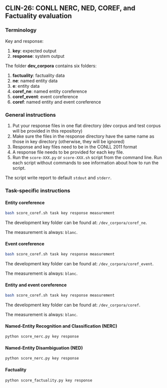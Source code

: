 ## CLIN-26: CONLL NERC, NED, COREF, and Factuality evaluation

### Terminology

Key and response:

1. **key**: expected output
2. **response**: system output


The folder **dev_corpora** contains six folders:

1. **factuality**: factuality data
2. **ne**: named entity data
3. **e**: entity data
4. **coref_ne**: named entity coreference
5. **coref_event**: event coreference
6. **coref**: named entity and event coreference

### General instructions

1. Put your response files in one flat directory (dev corpus and test corpus will be provided in this repository)
2. Make sure the files in the response directory have the same name as those in key directory (otherwise, they will be ignored)
3. Response and key files need to be in the CONLL 2011 format
4. A response file needs to be provided for each key file.
5. Run the `score-XXX.py` or `score-XXX.sh` script from the command line. Run each script without commands to see information about how to run the script.

The script write report to default `stdout` and `stderr`.

### Task-specific instructions

#### Entity coreference

```bash
bash score_coref.sh task key response measurement
```

The development key folder can be found at: `/dev_corpora/coref_ne`.

The measurement is always: `blanc`.

#### Event coreference

```bash
bash score_coref.sh task key response measurement
```

The development key folder can be found at: `/dev_corpora/coref_event`.

The measurement is always: `blanc`.

#### Entity and event coreference

```bash
bash score_coref.sh task key response measurement
```

The development key folder can be found at: `/dev_corpora/coref`.

The measurement is always: `blanc`.

#### Named-Entity Recognition and Classification (NERC)

```bash
python score_nerc.py key response
```

#### Named-Entity Disambiguation (NED)

```bash
python score_nerc.py key response
```

#### Factuality

```bash
python score_factuality.py key response
```
